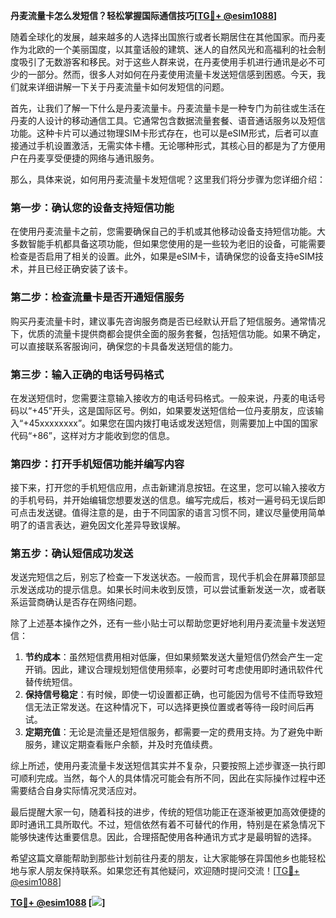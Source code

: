 **丹麦流量卡怎么发短信？轻松掌握国际通信技巧[[TG💪+ @esim1088](https://t.me/s/esim1088)]**

随着全球化的发展，越来越多的人选择出国旅行或者长期居住在其他国家。而丹麦作为北欧的一个美丽国度，以其童话般的建筑、迷人的自然风光和高福利的社会制度吸引了无数游客和移民。对于这些人群来说，在丹麦使用手机进行通讯是必不可少的一部分。然而，很多人对如何在丹麦使用流量卡发送短信感到困惑。今天，我们就来详细讲解一下关于丹麦流量卡如何发短信的问题。

首先，让我们了解一下什么是丹麦流量卡。丹麦流量卡是一种专门为前往或生活在丹麦的人设计的移动通信工具。它通常包含数据流量套餐、语音通话服务以及短信功能。这种卡片可以通过物理SIM卡形式存在，也可以是eSIM形式，后者可以直接通过手机设置激活，无需实体卡槽。无论哪种形式，其核心目的都是为了方便用户在丹麦享受便捷的网络与通讯服务。

那么，具体来说，如何用丹麦流量卡发短信呢？这里我们将分步骤为您详细介绍：

### 第一步：确认您的设备支持短信功能

在使用丹麦流量卡之前，您需要确保自己的手机或其他移动设备支持短信功能。大多数智能手机都具备这项功能，但如果您使用的是一些较为老旧的设备，可能需要检查是否启用了相关的设置。此外，如果是eSIM卡，请确保您的设备支持eSIM技术，并且已经正确安装了该卡。

### 第二步：检查流量卡是否开通短信服务

购买丹麦流量卡时，建议事先咨询服务商是否已经默认开启了短信服务。通常情况下，优质的流量卡提供商都会提供全面的服务套餐，包括短信功能。如果不确定，可以直接联系客服询问，确保您的卡具备发送短信的能力。

### 第三步：输入正确的电话号码格式

在发送短信时，您需要注意输入接收方的电话号码格式。一般来说，丹麦的电话号码以“+45”开头，这是国际区号。例如，如果要发送短信给一位丹麦朋友，应该输入“+45xxxxxxxx”。如果您在国内拨打电话或发送短信，则需要加上中国的国家代码“+86”，这样对方才能收到您的信息。

### 第四步：打开手机短信功能并编写内容

接下来，打开您的手机短信应用，点击新建消息按钮。在这里，您可以输入接收方的手机号码，并开始编辑您想要发送的信息。编写完成后，核对一遍号码无误后即可点击发送键。值得注意的是，由于不同国家的语言习惯不同，建议尽量使用简单明了的语言表达，避免因文化差异导致误解。

### 第五步：确认短信成功发送

发送完短信之后，别忘了检查一下发送状态。一般而言，现代手机会在屏幕顶部显示发送成功的提示信息。如果长时间未收到反馈，可以尝试重新发送一次，或者联系运营商确认是否存在网络问题。

除了上述基本操作之外，还有一些小贴士可以帮助您更好地利用丹麦流量卡发送短信：

1. **节约成本**：虽然短信费用相对低廉，但如果频繁发送大量短信仍然会产生一定开销。因此，建议合理规划短信使用频率，必要时可考虑使用即时通讯软件代替传统短信。
2. **保持信号稳定**：有时候，即使一切设置都正确，也可能因为信号不佳而导致短信无法正常发送。在这种情况下，可以选择更换位置或者等待一段时间后再试。
3. **定期充值**：无论是流量还是短信服务，都需要一定的费用支持。为了避免中断服务，建议定期查看账户余额，并及时充值续费。

综上所述，使用丹麦流量卡发送短信其实并不复杂，只要按照上述步骤逐一执行即可顺利完成。当然，每个人的具体情况可能会有所不同，因此在实际操作过程中还需要结合自身实际情况灵活应对。

最后提醒大家一句，随着科技的进步，传统的短信功能正在逐渐被更加高效便捷的即时通讯工具所取代。不过，短信依然有着不可替代的作用，特别是在紧急情况下能够快速传达重要信息。因此，合理搭配使用各种通讯方式才是最明智的选择。

希望这篇文章能帮助到那些计划前往丹麦的朋友，让大家能够在异国他乡也能轻松地与家人朋友保持联系。如果您还有其他疑问，欢迎随时提问交流！[[TG💪+ @esim1088](https://t.me/s/esim1088)]

**[TG💪+ @esim1088](https://t.me/s/esim1088) [![](https://i.postimg.cc/4NQfJmqS/Snipaste-2025-05-13-00-14-12.png)]**